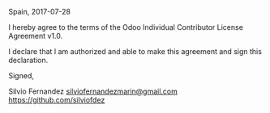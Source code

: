 Spain, 2017-07-28

I hereby agree to the terms of the Odoo Individual Contributor License
Agreement v1.0.

I declare that I am authorized and able to make this agreement and sign this
declaration.

Signed,

Silvio Fernandez silviofernandezmarin@gmail.com https://github.com/silviofdez